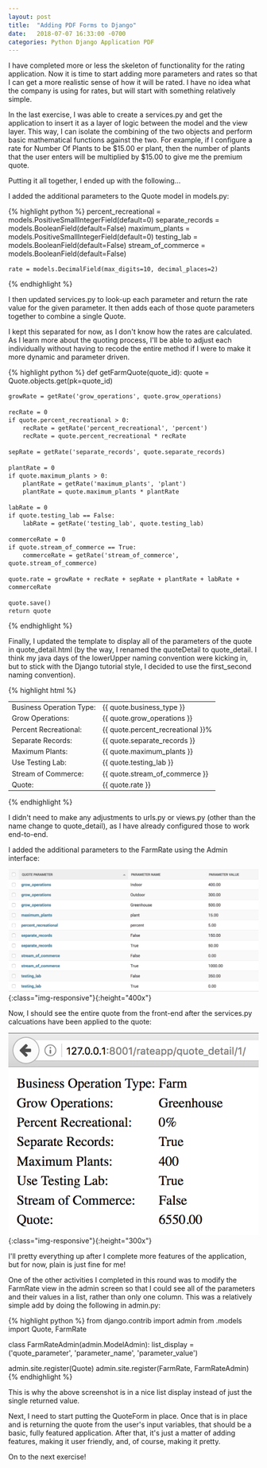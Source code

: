 ```yaml
---
layout: post
title:  "Adding PDF Forms to Django"
date:   2018-07-07 16:33:00 -0700
categories: Python Django Application PDF
---
```


I have completed more or less the skeleton of functionality for the rating application. Now it is time to start adding more parameters and rates so that I can get a more realistic sense of how it will be rated. I have no idea what the company is using for rates, but will start with something relatively simple.

In the last exercise, I was able to create a services.py and get the application to insert it as a layer of logic between the model and the view layer. This way, I can isolate the combining of the two objects and perform basic mathematical functions against the two. For example, if I configure a rate for Number Of Plants to be $15.00 er plant, then the number of plants that the user enters will be multiplied by $15.00 to give me the premium quote.

Putting it all together, I ended up with the following...

I added the additional parameters to the Quote model in models.py:

{% highlight python %}
    percent_recreational = models.PositiveSmallIntegerField(default=0)
    separate_records = models.BooleanField(default=False)
    maximum_plants = models.PositiveSmallIntegerField(default=0)
    testing_lab = models.BooleanField(default=False)
    stream_of_commerce = models.BooleanField(default=False)

    rate = models.DecimalField(max_digits=10, decimal_places=2)
{% endhighlight %}

I then updated services.py to look-up each parameter and return the rate value for the given parameter. It then adds each of those quote parameters together to combine a single Quote. 

I kept this separated for now, as I don't know how the rates are calculated. As I learn more about the quoting process, I'll be able to adjust each individually without having to recode the entire method if I were to make it more dynamic and parameter driven. 

{% highlight python %}
def getFarmQuote(quote_id):
    quote = Quote.objects.get(pk=quote_id)

    growRate = getRate('grow_operations', quote.grow_operations)

    recRate = 0
    if quote.percent_recreational > 0:
        recRate = getRate('percent_recreational', 'percent')
        recRate = quote.percent_recreational * recRate

    sepRate = getRate('separate_records', quote.separate_records)

    plantRate = 0
    if quote.maximum_plants > 0:
        plantRate = getRate('maximum_plants', 'plant')
        plantRate = quote.maximum_plants * plantRate

    labRate = 0
    if quote.testing_lab == False:
        labRate = getRate('testing_lab', quote.testing_lab)

    commerceRate = 0
    if quote.stream_of_commerce == True:
        commerceRate = getRate('stream_of_commerce', quote.stream_of_commerce)

    quote.rate = growRate + recRate + sepRate + plantRate + labRate + commerceRate

    quote.save()
    return quote
{% endhighlight %}

Finally, I updated the template to display all of the parameters of the quote in quote_detail.html (by the way, I renamed the quoteDetail to quote_detail. I think my java days of the lowerUpper naming convention were kicking in, but to stick with the Django tutorial style, I decided to use the first_second naming convention).

{% highlight html %}
<table>
  <tr><td>Business Operation Type:</td><td>{{ quote.business_type }}</td></tr>
  <tr><td>Grow Operations:</td><td>{{ quote.grow_operations }}</td></tr>
  <tr><td>Percent Recreational:</td><td>{{ quote.percent_recreational }}%</td></tr>
  <tr><td>Separate Records:</td><td>{{ quote.separate_records }}</td></tr>
  <tr><td>Maximum Plants:</td><td>{{ quote.maximum_plants }}</td></tr>
  <tr><td>Use Testing Lab:</td><td>{{ quote.testing_lab }}</td></tr>
  <tr><td>Stream of Commerce:</td><td>{{ quote.stream_of_commerce }}</td></tr>
  <tr><td>Quote:</td><td>{{ quote.rate }}</td></tr>
</table>
{% endhighlight %}

I didn't need to make any adjustments to urls.py or views.py (other than the name change to quote_detail), as I have already configured those to work end-to-end.

I added the additional parameters to the FarmRate using the Admin interface:

![Farm Rate Admin Parameters](/assets/admin_params.png){:class="img-responsive"}{:height="400x"}

Now, I should see the entire quote from the front-end after the services.py calcuations have been applied to the quote:

![Updated Farm Quote](/assets/updated_farm_quote.png){:class="img-responsive"}{:height="300x"}

I'll pretty everything up after I complete more features of the application, but for now, plain is just fine for me!

One of the other activities I completed in this round was to modify the FarmRate view in the admin screen so that I could see all of the parameters and their values in a list, rather than only one column. This was a relatively simple add by doing the following in admin.py:

{% highlight python %}
from django.contrib import admin
from .models import Quote, FarmRate

class FarmRateAdmin(admin.ModelAdmin):
    list_display = ('quote_parameter', 'parameter_name', 'parameter_value') 

admin.site.register(Quote)
admin.site.register(FarmRate, FarmRateAdmin)
{% endhighlight %}

This is why the above screenshot is in a nice list display instead of just the single returned value.

Next, I need to start putting the QuoteForm in place. Once that is in place and is returning the quote from the user's input variables, that should be a basic, fully featured application. After that, it's just a matter of adding features, making it user friendly, and, of course, making it pretty.

On to the next exercise!